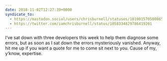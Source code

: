 ```yaml
---
date: 2018-11-02T12:27:39+0000
syndicate_to:
  - https://mastodon.social/users/chrisburnell/statuses/101001570580865615
  - https://twitter.com/iamchrisburnell/status/1058334829786419201
---
```


I’ve sat down with three developers this week to help them diagnose some errors, but as soon as I sat down the errors mysteriously vanished. Anyway, hit me up if you want a quote for me to come sit next to you. Cause of my, y’know, expertise.
